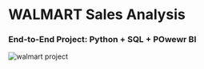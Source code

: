 # WALMART Sales Analysis
### End-to-End Project: Python + SQL + POwewr BI    

![walmart project](https://github.com/user-attachments/assets/70fadc2e-1f95-49c2-975a-f20c659e785f)
